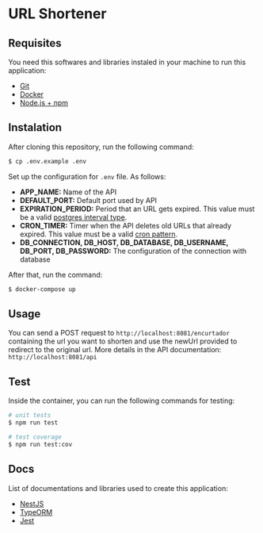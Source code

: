 # URL Shortener

## Requisites

You need this softwares and libraries instaled in your machine to run this application:

- [Git](https://git-scm.com/download)
- [Docker](https://docs.docker.com/)
- [Node.js + npm](https://nodejs.org/en/)

## Instalation

After cloning this repository, run the following command:

```bash
$ cp .env.example .env
```

Set up the configuration for `.env` file. As follows:

- **APP_NAME:** Name of the API
- **DEFAULT_PORT:** Default port used by API
- **EXPIRATION_PERIOD:** Period that an URL gets expired. This value must be a valid [postgres interval type](https://www.postgresql.org/docs/9.1/datatype-datetime.html).
- **CRON_TIMER:** Timer when the API deletes old URLs that already expired. This value must be a valid [cron pattern](https://docs.nestjs.com/techniques/task-scheduling).
- **DB_CONNECTION, DB_HOST, DB_DATABASE, DB_USERNAME, DB_PORT, DB_PASSWORD:** The configuration of the connection with database

After that, run the command:

```bash
$ docker-compose up
```

## Usage

You can send a POST request to `http://localhost:8081/encurtador` containing the url you want to shorten and use the newUrl provided to redirect to the original url. More details in the API documentation: `http://localhost:8081/api`

## Test

Inside the container, you can run the following commands for testing:

```bash
# unit tests
$ npm run test

# test coverage
$ npm run test:cov
```

## Docs

List of documentations and libraries used to create this application:

- [NestJS](https://docs.nestjs.com/)
- [TypeORM](https://typeorm.io/#/)
- [Jest](https://jestjs.io/)
